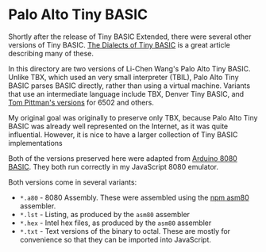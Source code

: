 # Palo Alto Tiny BASIC

Shortly after the release of Tiny BASIC Extended, there were several other
versions of Tiny BASIC.
[The Dialects of Tiny BASIC](https://troypress.com/the-dialects-of-tiny-basic/)
is a great article describing many of these.

In this directory are two versions of Li-Chen Wang's Palo Alto Tiny BASIC.
Unlike TBX, which used an very small interpreter (TBIL), Palo Alto Tiny BASIC
parses BASIC directly, rather than using a virtual machine. Variants that use an
intermediate language include TBX, Denver Tiny BASIC, and
[Tom Pittman's versions](http://www.ittybittycomputers.com/IttyBitty/TinyBasic/)
for 6502 and others.

My original goal was originally to preserve only TBX, because Palo Alto Tiny
BASIC was already well represented on the Internet, as it was quite influential.
However, it is nice to have a larger collection of Tiny BASIC implementations

Both of the versions preserved here were adapted from
[Arduino 8080 BASIC](https://github.com/maly/arduino8080basic.git). They both
run correctly in my JavaScript 8080 emulator.

Both versions come in several variants:

- `*.a80` - 8080 Assembly. These were assembled using the
  [npm asm80](https://www.npmjs.com/package/asm80) assembler.
- `*.lst` - Listing, as produced by the `asm80` assembler
- `*.hex` - Intel hex files, as produced by the `asm80` assembler
- `*.txt` - Text versions of the binary to octal. These are mostly for
  convenience so that they can be imported into JavaScript.
